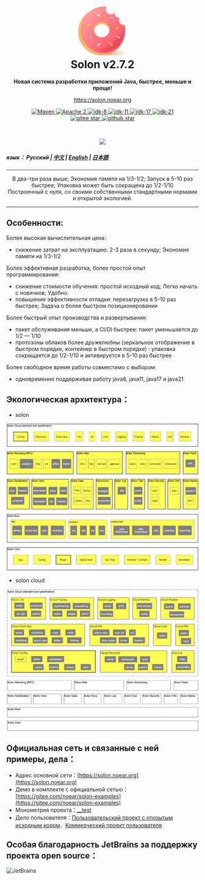<h1 align="center" style="text-align:center;">
<img src="solon_icon.png" width="128" />
<br />
Solon v2.7.2
</h1>
<p align="center">
	<strong>Новая система разработки приложений Java, быстрее, меньше и проще!</strong>
</p>
<p align="center">
	<a href="https://solon.noear.org/">https://solon.noear.org</a>
</p>

<p align="center">
    <a target="_blank" href="https://central.sonatype.com/search?q=org.noear%3Asolon-parent">
        <img src="https://img.shields.io/maven-central/v/org.noear/solon.svg?label=Maven%20Central" alt="Maven" />
    </a>
    <a target="_blank" href="LICENSE">
		<img src="https://img.shields.io/:License-Apache2-blue.svg" alt="Apache 2" />
	</a>
    <a target="_blank" href="https://www.oracle.com/java/technologies/javase/javase-jdk8-downloads.html">
		<img src="https://img.shields.io/badge/JDK-8-green.svg" alt="jdk-8" />
	</a>
    <a target="_blank" href="https://www.oracle.com/java/technologies/javase/jdk11-archive-downloads.html">
		<img src="https://img.shields.io/badge/JDK-11-green.svg" alt="jdk-11" />
	</a>
    <a target="_blank" href="https://www.oracle.com/java/technologies/javase/jdk17-archive-downloads.html">
		<img src="https://img.shields.io/badge/JDK-17-green.svg" alt="jdk-17" />
	</a>
    <a target="_blank" href="https://www.oracle.com/java/technologies/javase/jdk21-archive-downloads.html">
		<img src="https://img.shields.io/badge/JDK-21-green.svg" alt="jdk-21" />
	</a>
    <br />
    <a target="_blank" href='https://gitee.com/noear/solon/stargazers'>
		<img src='https://gitee.com/noear/solon/badge/star.svg' alt='gitee star'/>
	</a>
    <a target="_blank" href='https://github.com/noear/solon/stargazers'>
		<img src="https://img.shields.io/github/stars/noear/solon.svg?logo=github" alt="github star"/>
	</a>
</p>

<br/>
<p align="center">
	<a href="https://jq.qq.com/?_wv=1027&k=kjB5JNiC">
	<img src="https://img.shields.io/badge/QQ交流群-22200020-orange"/></a>
</p>

##### язык： Русский | [中文](README_CN.md)  | [English](README_EN.md) | [日本語](README_JP.md)

<hr />

<p align="center">
В два-три раза выше; Экономия памяти на 1/3-1/2; Запуск в 5-10 раз быстрее; Упаковка может быть сокращена до 1/2-1/10
<br/>
Построенный с нуля, со своими собственными стандартными нормами и открытой экологией.
</p>
<hr />

## Особенности:

Более высокая вычислительная цена:
* снижение затрат на эксплуатацию: 2-3 раза в секунду; Экономия памяти на 1/3-1/2

Более эффективная разработка, более простой опыт программирования:
* снижение стоимости обучения: простой исходный код; Легко начать с новичков; Удобно.
* повышение эффективности отладки: перезагрузка в 5-10 раз быстрее; Задача о более быстром позиционировании

Более быстрый опыт производства и развертывания:
* пакет обслуживания меньше, а CI/DI быстрее: пакет уменьшается до 1/2 — 1/10
* протозоны облаков более дружелюбны (зеркальное отображение в быстром порядке, контейнер в быстром порядке) : упаковка сокращается до 1/2-1/10 и активируется в 5-10 раз быстрее

Более свободное время работы совместимо с выбором:
* одновременно поддерживая работу java8, java11, java17 и java21


## Экологическая архитектура：

* solon

<img src="solon_schema.png" width="700" />

* solon cloud

<img src="solon_cloud_schema.png" width="700" />

## Официальная сеть и связанные с ней примеры, дела：

* Адрес основной сети：[https://solon.noear.org](https://solon.noear.org)
* Демо в комплекте с официальной сетью：[https://gitee.com/noear/solon-examples](https://gitee.com/noear/solon-examples)
* Монометрия проекта：[__test](./__test/) 
* Дело пользователя：[Пользовательский проект с открытым исходным кодом](https://solon.noear.org/article/555)、[Коммерческий проект пользователя](https://solon.noear.org/article/cases)


## Особая благодарность JetBrains за поддержку проекта open source：

<a href="https://jb.gg/OpenSourceSupport">
  <img src="https://user-images.githubusercontent.com/8643542/160519107-199319dc-e1cf-4079-94b7-01b6b8d23aa6.png" align="left" height="100" width="100"  alt="JetBrains">
</a>

